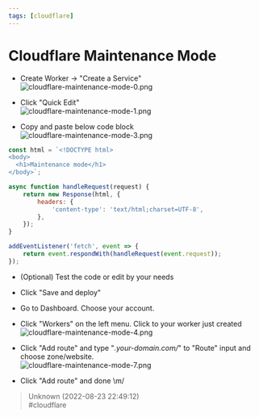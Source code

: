 ```yaml
---
tags: [cloudflare]
---
```


# Cloudflare Maintenance Mode

- Create Worker -> "Create a Service"  
  ![cloudflare-maintenance-mode-0.png](/img/cloudflare-maintenance-mode-0.png)

- Click "Quick Edit"  
  ![cloudflare-maintenance-mode-1.png](/img/cloudflare-maintenance-mode-1.png)


- Copy and paste below code block  
  ![cloudflare-maintenance-mode-3.png](/img/cloudflare-maintenance-mode-3.png)

```javascript  
const html = `<!DOCTYPE html>  
<body>  
  <h1>Maintenance mode</h1>  
</body>`;

async function handleRequest(request) {  
    return new Response(html, {  
        headers: {  
            'content-type': 'text/html;charset=UTF-8',  
        },  
    });  
}

addEventListener('fetch', event => {  
    return event.respondWith(handleRequest(event.request));  
});  
```

- (Optional) Test the code or edit by your needs
- Click "Save and deploy"

- Go to Dashboard. Choose your account.

- Click "Workers" on the left menu. Click to your worker just created  
  ![cloudflare-maintenance-mode-4.png](/img/cloudflare-maintenance-mode-4.png)

- Click "Add route" and type "*.your-domain.com/*" to "Route" input and choose zone/website.  
  ![cloudflare-maintenance-mode-7.png](/img/cloudflare-maintenance-mode-7.png)

- Click "Add route" and done \m/  

> Unknown (2022-08-23 22:49:12)  
> #cloudflare

